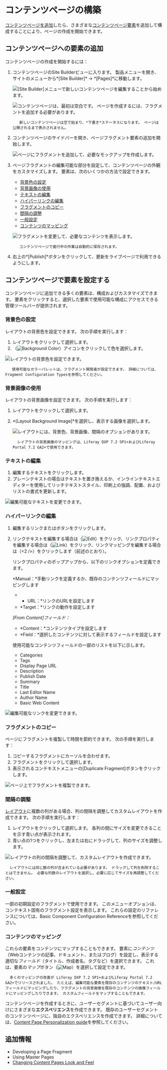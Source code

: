 # コンテンツページの構築

[コンテンツページを追加](./adding-a-page-to-a-site.md)したら、さまざまな[コンテンツページ要素](./content-pages-overview.md)を追加して構成することにより、ページの作成を開始できます。

## コンテンツページへの要素の追加

コンテンツページの作成を開始するには：

1.  コンテンツページのSite Builderビューに入ります。 製品メニューを開き、サイトのメニューから*[Site Builder]* → *[Pages]*に移動します。

    ![[Site Builder]メニューで新しいコンテンツページを編集することから始めます。](building-content-pages/images/01.png)

    ![コンテンツページは、最初は空白です。 ページを作成するには、フラグメントを追加する必要があります。](./building-content-pages/images/02.png)

    ``` note::
       新しいコンテンツページは空で始まり、*下書き*ステータスになります。 ページは公開されるまで表示されません。
    ```

2.  コンテンツページのサイドバーを開き、ページフラグメント要素の追加を開始します。

    ![ページにフラグメントを追加して、必要なモックアップを作成します。](./building-content-pages/images/03.png)

3.  ページフラグメントの編集可能な部分を設定して、コンテンツページの外観をカスタマイズします。 要素は、次のいくつかの方法で設定できます。

      - [背景色の設定](#setting-a-background-color)
      - [背景画像の使用](#using-a-background-image)
      - [テキストの編集](#editing-text)
      - [ハイパーリンクの編集](#editing-a-hyperlink)
      - [フラグメントのコピー](#copying-a-fragment)
      - [間隔の調整](#adjusting-spacing)
      - [一般設定](#general-configuration)
      - [コンテンツのマッピング](#mapping-content)

    ![フラグメントを変更して、必要なコンテンツを表示します。](./building-content-pages/images/04.png)

    ``` tip::
       コンテンツページで進行中の作業は自動的に保存されます。
    ```

4.  右上の*[Publish]*ボタンをクリックして、更新をライブページで利用できるようにします。

## コンテンツページで要素を設定する

コンテンツページに追加できる多くの要素は、構成およびカスタマイズできます。 要素をクリックすると、選択した要素で使用可能な構成にアクセスできる管理ツールバーが提供されます。

### 背景色の設定

レイアウトの背景色を設定できます。 次の手順を実行します：

1.  レイアウトをクリックして選択します。
2.  （![Background Color](../../images/icon-color.png)）アイコンをクリックして色を選択します。

![レイアウトの背景色を設定できます。](./building-content-pages/images/05.png)

``` note::
   使用可能なカラーパレットは、フラグメント開発者が設定できます。 詳細については、Fragment Configuration Typesを参照してください。
```

### 背景画像の使用

レイアウトの背景画像を設定できます。 次の手順を実行します：

1.  レイアウトをクリックして選択します。

2.  *[Layout Background Image]*を選択し、表示する画像を選択します。

    ![レイアウトには、背景色、背景画像、間隔のオプションがあります。](./building-content-pages/images/06.png)

    ``` note::
      レイアウトの背景画像のマッピングは、Liferay DXP 7.2 SP1+およびLiferay Portal 7.2 GA2+で使用できます。
    ```

### テキストの編集

1.  編集するテキストをクリックします。
2.  プレーンテキストの場合はテキストを置き換えるか、インラインテキストエディターを使用してリッチテキストスタイル、印刷上の強調、配置、およびリストの書式を更新します。

![編集可能なテキストを変更できます。](./building-content-pages/images/07.png)

### ハイパーリンクの編集

1.  編集するリンクまたはボタンをクリックします。

2.  リンクテキストを編集する場合は（![Edit](../../images/icon-edit.png)）をクリック、リンクプロパティを編集する場合は（![Link](../../images/icon-link.png)）をクリック、リンクマッピングを編集する場合は（<2 />）をクリックします（前述のとおり）。

    リンクプロパティのポップアップから、以下のリンクオプションを定義できます。

    *Manual：*手動リンクを定義するか、既存のコンテンツフィールドにマッピングします

      - * URL：*リンクのURLを設定します
      - *Target：*リンクの動作を設定します

    *[From Content]フィールド：*

      - *Content：*コンテンツタイプを設定します
      - *Field：*選択したコンテンツに対して表示するフィールドを設定します

    使用可能なコンテンツフィールドの一部のリストを以下に示します。

      - Categories
      - Tags
      - Display Page URL
      - Description
      - Publish Date
      - Summary
      - Title
      - Last Editor Name
      - Author Name
      - Basic Web Content

![編集可能なリンクを変更できます。](./building-content-pages/images/08.png)

### フラグメントのコピー

ページにフラグメントを複製して時間を節約できます。 次の手順を実行します：

1.  コピーするフラグメントにカーソルを合わせます。
2.  フラグメントをクリックして選択します。
3.  表示されるコンテキストメニューの[Duplicate Fragment]ボタンをクリックします。

![ページ上でフラグメントを複製できます。](./building-content-pages/images/09.png)

### 間隔の調整

[レイアウト](./content-pages-overview.md#layouts)に複数の列がある場合、列の間隔を調整してカスタムレイアウトを作成できます。 次の手順を実行します：

1.  レイアウトをクリックして選択します。 各列の間にサイズを変更できることを示す青い点が表示されます。
2.  青い点の1つをクリックし、左または右にドラッグして、列のサイズを調整します。

![レイアウトの列の間隔を調整して、カスタムレイアウトを作成できます。](./building-content-pages/images/10.png)

``` note::
  レイアウトには同じ数の列が含まれている必要があります。 ドラッグして列を削除することはできません。 必要な列数のレイアウトを選択し、必要に応じてサイズを再調整してください。
```

### 一般設定

一部の初期設定のフラグメントで使用できます。 このメニューオプションは、コンテキスト固有のフラグメント設定を表示します。 これらの設定のリファレンスについては、Basic Component Configuration Referenceを参照してください。

### コンテンツのマッピング

これらの要素をコンテンツにマップすることもできます。 要素に*コンテンツ*（Webコンテンツの記事、ドキュメント、またはブログ）を設定し、表示する適切な*フィールド*（タイトル、作成者名、タグなど）を選択できます。 これは、要素の*マップ*ボタン（![Map](../../images/icon-map.png)）を選択して設定できます。

``` note::
  多くのマッピングの改善が Liferay DXP 7.2 SP1+およびLiferay Portal 7.2 GA2+でリリースされました。 たとえば、編集可能な要素を既存のコンテンツのテキスト/URLフィールドにマッピングしたり、フラグメントの背景画像を既存のコンテンツの画像フィールドにマッピングしたりできます。 カスタムフィールドをマップすることもできます。
```

コンテンツページを作成するときに、ユーザーセグメントに基づいてユーザー向けにさまざまな**エクスペリエンス**を作成できます。 既存のユーザーセグメントのコンテンツページに、独自のエクスペリエンスを作成できます。 詳細については、[Content Page Personalization guide](../personalizing-site-experience/experience-personalization/content-page-personalization.md)を参照してください。

## 追加情報

  - Developing a Page Fragment
  - Using Master Pages
  - [Changing Content Pages Look and Feel](./content-pages-overview.md#look-and-feel)
